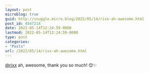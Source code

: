 ```yaml
---
layout: post
microblog: true
guid: http://snuggle.micro.blog/2022/05/14/rixx-ah-awesome.html
post_id: 4547214
date: 2022-05-14T12:24:59-0000
lastmod: 2022-05-14T12:24:59-0000
type: post
categories:
- "Posts"
url: /2022/05/14/rixx-ah-awesome.html
---
```

<p><span class="h-card" translate="no"><a href="https://chaos.social/@rixx" class="u-url mention">@<span>rixx</span></a></span> ah, awesome, thank you so much! 😊✨</p>
